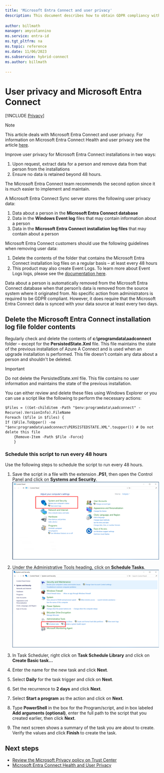 ```yaml
---
title: 'Microsoft Entra Connect and user privacy'
description: This document describes how to obtain GDPR compliancy with Microsoft Entra Connect.

author: billmath
manager: amycolannino
ms.service: entra-id
ms.tgt_pltfrm: na
ms.topic: reference
ms.date: 11/06/2023
ms.subservice: hybrid-connect
ms.author: billmath

---
```


# User privacy and Microsoft Entra Connect 

[!INCLUDE [Privacy](~/includes/azure-docs-pr/gdpr-intro-sentence.md)]

>[!NOTE] 
>This article deals with Microsoft Entra Connect and user privacy.  For information on Microsoft Entra Connect Health and user privacy see the article [here](reference-connect-health-user-privacy.md).

Improve user privacy for Microsoft Entra Connect installations in two ways:

1. Upon request, extract data for a person and remove data from that person from the installations
2. Ensure no data is retained beyond 48 hours.

The Microsoft Entra Connect team recommends the second option since it is much easier to implement and maintain.

A Microsoft Entra Connect Sync server stores the following user privacy data:
1. Data about a person in the **Microsoft Entra Connect database**
2. Data in the **Windows Event log** files that may contain information about a person
3. Data in the **Microsoft Entra Connect installation log files** that may contain about a person

Microsoft Entra Connect customers should use the following guidelines when removing user data:
1. Delete the contents of the folder that contains the Microsoft Entra Connect installation log files on a regular basis – at least every 48 hours
2. This product may also create Event Logs.  To learn more about Event Logs logs, please see the [documentation here](/windows/win32/wes/windows-event-log).

Data about a person is automatically removed from the Microsoft Entra Connect database when that person’s data is removed from the source system where it originated from. No specific action from administrators is required to be GDPR compliant.  However, it does require that the Microsoft Entra Connect data is synced with your data source at least every two days.

<a name='delete-the-azure-ad-connect-installation-log-file-folder-contents'></a>

## Delete the Microsoft Entra Connect installation log file folder contents
Regularly check and delete the contents of **c:\programdata\aadconnect** folder – except for the **PersistedState.Xml** file. This file maintains the state of the previous installation of Azure A Connect and is used when an upgrade installation is performed. This file doesn't contain any data about a person and shouldn't be deleted.

>[!IMPORTANT]
>Do not delete the PersistedState.xml file.  This file contains no user information and maintains the state of the previous installation.

You can either review and delete these files using Windows Explorer or you can use a script like the following to perform the necessary actions:


```
$Files = ((Get-childitem -Path "$env:programdata\aadconnect" -Recurse).VersionInfo).FileName
Foreach ($file in $files) {
If ($File.ToUpper() -ne "$env:programdata\aadconnect\PERSISTEDSTATE.XML".toupper()) # Do not delete this file
    {Remove-Item -Path $File -Force}
    } 
```

### Schedule this script to run every 48 hours
Use the following steps to schedule the script to run every 48 hours.

1. Save the script in a file with the extension **&#46;PS1**, then open the Control Panel and click on **Systems and Security**.
    ![System](./media/reference-connect-user-privacy/gdpr2.png)

2. Under the Administrative Tools heading, click on **Schedule Tasks**.
    ![Task](./media/reference-connect-user-privacy/gdpr3.png)
3. In Task Scheduler, right click on **Task Schedule Library** and click on **Create Basic task…**
4. Enter the name for the new task and click **Next**.
5. Select **Daily** for the task trigger and click on **Next**.
6. Set the recurrence to **2 days** and click **Next**.
7. Select **Start a program** as the action and click on **Next**.
8. Type **PowerShell** in the box for the Program/script, and in box labeled **Add arguments (optional)**, enter the full path to the script that you created earlier, then click **Next**.
9. The next screen shows a summary of the task you are about to create. Verify the values and click **Finish** to create the task.



## Next steps
* [Review the Microsoft Privacy policy on Trust Center](https://www.microsoft.com/trust-center)
* [Microsoft Entra Connect Health and User Privacy](reference-connect-health-user-privacy.md)
